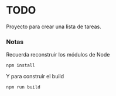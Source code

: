 # TODO

Proyecto para crear una lista de tareas.

### Notas
Recuerda reconstruir los módulos de Node
```
npm install
```
Y para construir el build
```
npm run build
```
